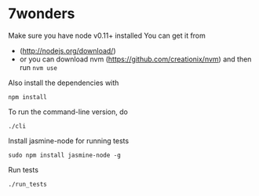 7wonders
========

Make sure you have node v0.11+ installed
You can get it from 
 - (http://nodejs.org/download/)
 - or you can download nvm (https://github.com/creationix/nvm) and then run `nvm use`


Also install the dependencies with

    npm install

To run the command-line version, do

    ./cli

Install jasmine-node for running tests

    sudo npm install jasmine-node -g

Run tests

    ./run_tests
